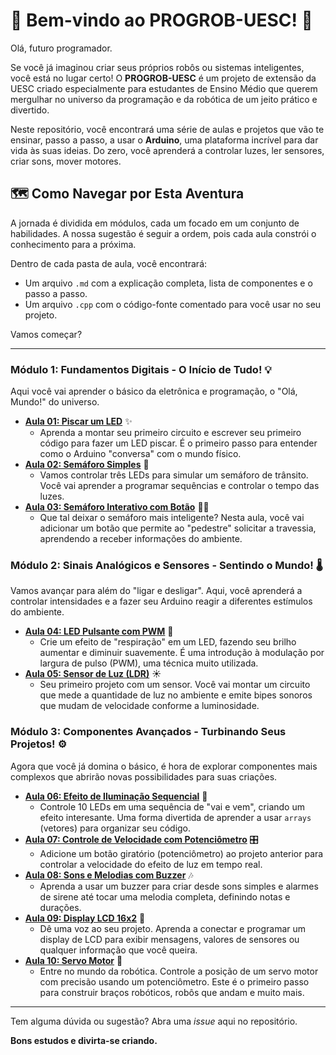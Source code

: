# 🤖 Bem-vindo ao PROGROB-UESC! 🚀

Olá, futuro programador.

Se você já imaginou criar seus próprios robôs ou sistemas inteligentes, você está no lugar certo! O **PROGROB-UESC** é um projeto de extensão da UESC criado especialmente para estudantes de Ensino Médio que querem mergulhar no universo da programação e da robótica de um jeito prático e divertido.

Neste repositório, você encontrará uma série de aulas e projetos que vão te ensinar, passo a passo, a usar o **Arduino**, uma plataforma incrível para dar vida às suas ideias. Do zero, você aprenderá a controlar luzes, ler sensores, criar sons, mover motores.

## 🗺️ Como Navegar por Esta Aventura

A jornada é dividida em módulos, cada um focado em um conjunto de habilidades. A nossa sugestão é seguir a ordem, pois cada aula constrói o conhecimento para a próxima.

Dentro de cada pasta de aula, você encontrará:
* Um arquivo `.md` com a explicação completa, lista de componentes e o passo a passo.
* Um arquivo `.cpp` com o código-fonte comentado para você usar no seu projeto.

Vamos começar?

---

### **Módulo 1: Fundamentos Digitais - O Início de Tudo!** 💡

Aqui você vai aprender o básico da eletrônica e programação, o "Olá, Mundo!" do universo.

* **[Aula 01: Piscar um LED](https://github.com/Progrobext/PROGROB-UESC/tree/main/M01_Fundamentos_Digitais/01_Piscar_LED)** ✨
    * Aprenda a montar seu primeiro circuito e escrever seu primeiro código para fazer um LED piscar. É o primeiro passo para entender como o Arduino "conversa" com o mundo físico.
* **[Aula 02: Semáforo Simples](https://github.com/Progrobext/PROGROB-UESC/tree/main/M01_Fundamentos_Digitais/02_Semaforo_Simples)** 🚦
    * Vamos controlar três LEDs para simular um semáforo de trânsito. Você vai aprender a programar sequências e controlar o tempo das luzes.
* **[Aula 03: Semáforo Interativo com Botão](https://github.com/Progrobext/PROGROB-UESC/tree/main/M01_Fundamentos_Digitais/03_Semaforo_Interativo)** 🚶‍♂️
    * Que tal deixar o semáforo mais inteligente? Nesta aula, você vai adicionar um botão que permite ao "pedestre" solicitar a travessia, aprendendo a receber informações do ambiente.

### **Módulo 2: Sinais Analógicos e Sensores - Sentindo o Mundo!** 🌡️

Vamos avançar para além do "ligar e desligar". Aqui, você aprenderá a controlar intensidades e a fazer seu Arduino reagir a diferentes estímulos do ambiente.

* **[Aula 04: LED Pulsante com PWM](https://github.com/Progrobext/PROGROB-UESC/tree/main/M02_Sinais_Analogicos_e_Sensores/04_LED_Pulsante_PMW)** 💚
    * Crie um efeito de "respiração" em um LED, fazendo seu brilho aumentar e diminuir suavemente. É uma introdução à modulação por largura de pulso (PWM), uma técnica muito utilizada.
* **[Aula 05: Sensor de Luz (LDR)](https://github.com/Progrobext/PROGROB-UESC/tree/main/M02_Sinais_Analogicos_e_Sensores/05_Sensor_de_LUZ_LDR)** ☀️
    * Seu primeiro projeto com um sensor. Você vai montar um circuito que mede a quantidade de luz no ambiente e emite bipes sonoros que mudam de velocidade conforme a luminosidade.

### **Módulo 3: Componentes Avançados - Turbinando Seus Projetos!** ⚙️

Agora que você já domina o básico, é hora de explorar componentes mais complexos que abrirão novas possibilidades para suas criações.

* **[Aula 06: Efeito de Iluminação Sequencial](https://github.com/Progrobext/PROGROB-UESC/tree/main/M03_Componentes_Avancados/06_Efeito_Sequencial_Array)** 🚗
    * Controle 10 LEDs em uma sequência de "vai e vem", criando um efeito interesante. Uma forma divertida de aprender a usar `arrays` (vetores) para organizar seu código.
* **[Aula 07: Controle de Velocidade com Potenciômetro](https://github.com/Progrobext/PROGROB-UESC/tree/main/M03_Componentes_Avancados/07_Controle_Velocidade_Potenciometro)** 🎛️
    * Adicione um botão giratório (potenciômetro) ao projeto anterior para controlar a velocidade do efeito de luz em tempo real.
* **[Aula 08: Sons e Melodias com Buzzer](https://github.com/Progrobext/PROGROB-UESC/tree/main/M03_Componentes_Avancados/08_Sons_e_Melodias_Buzzer)** 🎶
    * Aprenda a usar um buzzer para criar desde sons simples e alarmes de sirene até tocar uma melodia completa, definindo notas e durações.
* **[Aula 09: Display LCD 16x2](https://github.com/Progrobext/PROGROB-UESC/tree/main/M03_Componentes_Avancados/09_Display_LCD)** 🧾
    * Dê uma voz ao seu projeto. Aprenda a conectar e programar um display de LCD para exibir mensagens, valores de sensores ou qualquer informação que você queira.
* **[Aula 10: Servo Motor](https://github.com/Progrobext/PROGROB-UESC/blob/main/M03_Componentes_Avancados/10_Servo_Motor/Aula10.md)** 💪
    * Entre no mundo da robótica. Controle a posição de um servo motor com precisão usando um potenciômetro. Este é o primeiro passo para construir braços robóticos, robôs que andam e muito mais.

---

Tem alguma dúvida ou sugestão? Abra uma *issue* aqui no repositório.

**Bons estudos e divirta-se criando.**
